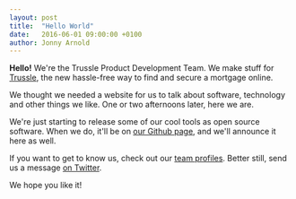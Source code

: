 ```yaml
---
layout: post
title:  "Hello World"
date:   2016-06-01 09:00:00 +0100
author: Jonny Arnold
---
```


**Hello!** We're the Trussle Product Development Team. We make stuff for [Trussle](https://trussle.com/), the new hassle-free way to find and secure a mortgage online.

We thought we needed a website for us to talk about software, technology and other things we like. One or two afternoons later, here we are.

We're just starting to release some of our cool tools as open source software. When we do, it'll be on [our Github page](https://github.com/trussle), and we'll announce it here as well.

If you want to get to know us, check out our [team profiles](/about). Better still, send us a message [on Twitter](https://twitter.com/TrussleTech).

We hope you like it!
